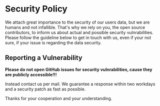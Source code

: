 # Security Policy
We attach great importance to the security of our users data, but we are humans and not infallible.
That's why we rely on you, the open source contributors, to inform us about actual and possible security vulnrabilities.
Please follow the guideline below to get in touch with us, even if your not sure, if your issue is regarding the data security.

## Reporting a Vulnerability
**Please do not open GitHub issues for security vulnrabilities, cause they are publicly accessible!!!**

Instead contact us per mail. We guarantee a response within two workdays and a security patch as fast as possible.

Thanks for your cooperation and your understanding.
